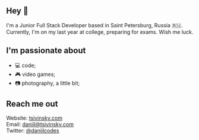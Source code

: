 ## Hey :wave:

I'm a Junior Full Stack Developer based in Saint Petersburg, Russia :ru:.<br />
Currently, I'm on my last year at college, preparing for exams. Wish me luck.

## I'm passionate about

 - 💻 code;
 - 🎮 video games;
 - 📷 photography, a little bit;

## Reach me out

Website: [tsivinsky.com](https://tsivinsky.com)<br />
Email: [daniil@tsivinsky.com](mailto:daniil@tsivinsky.com)<br />
Twitter: [@daniilcodes](https://twitter.com/daniilcodes)
